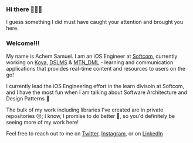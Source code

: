 ### Hi there 👋👋👋

I guess something I did must have caught your attention and brought you here. 
### Welcome!!!

My name is Achem Samuel. I am an iOS Engineer at [Softcom](https://softcom.ng), currently working on [Koya](https://apps.apple.com/us/app/id1513597856), [DSLMS](https://apps.apple.com/us/app/dslms/id1494856444) & [MTN_DML](https://apps.apple.com/us/app/mtn-digital-mobile-library/id1354707858) - learning and communication applications that provides real-time content and resources to users on the go!

I currently lead the iOS Engineering effort in the learn divisoin at Softcom, and I have the most fun when I am talking about Software Architecture and Design Patterns 🕺

The bulk of my work including libraries I've created are in private repositories 😥; I know, I promise to do better 🤗, so you'd definitely be seeing more of my work here!

Feel free to reach out to me on [Twitter](https://twitter.com/_Achimedes), [Instagram](https://www.instagram.com/achemsamuel), or on [LinkedIn](https://www.linkedin.com/in/achemsamuel)

<!--
**Achemsamuel/Achemsamuel** is a ✨ _special_ ✨ repository because its `README.md` (this file) appears on your GitHub profile.

Here are some ideas to get you started:

- 🔭 I’m currently working on ...
- 🌱 I’m currently learning ...
- 👯 I’m looking to collaborate on ...
- 🤔 I’m looking for help with ...
- 💬 Ask me about ...
- 📫 How to reach me: ...
- 😄 Pronouns: ...
- ⚡ Fun fact: ...
-->



